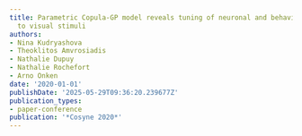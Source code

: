 ```yaml
---
title: Parametric Copula-GP model reveals tuning of neuronal and behavioral relationships
  to visual stimuli
authors:
- Nina Kudryashova
- Theoklitos Amvrosiadis
- Nathalie Dupuy
- Nathalie Rochefort
- Arno Onken
date: '2020-01-01'
publishDate: '2025-05-29T09:36:20.239677Z'
publication_types:
- paper-conference
publication: '*Cosyne 2020*'
---
```


